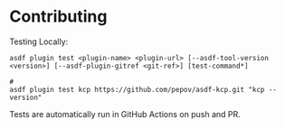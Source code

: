 # Contributing

Testing Locally:

```shell
asdf plugin test <plugin-name> <plugin-url> [--asdf-tool-version <version>] [--asdf-plugin-gitref <git-ref>] [test-command*]

#
asdf plugin test kcp https://github.com/pepov/asdf-kcp.git "kcp --version"
```

Tests are automatically run in GitHub Actions on push and PR.

